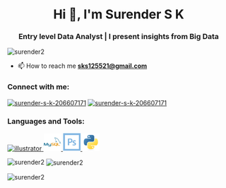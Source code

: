 <h1 align="center">Hi 👋, I'm Surender S K</h1>
<h3 align="center">Entry level Data Analyst | I present insights from Big Data</h3>

<p align="left"> <img src="https://komarev.com/ghpvc/?username=surender2&label=Profile%20views&color=0e75b6&style=flat" alt="surender2" /> </p>

- 📫 How to reach me **sks125521@gmail.com**
<h3 align="left">Connect with me:</h3>
<p align="left">
<a href="https://dev.to/surender-s-k-206607171" target="blank"><img align="center" src="https://raw.githubusercontent.com/rahuldkjain/github-profile-readme-generator/master/src/images/icons/Social/devto.svg" alt="surender-s-k-206607171" height="30" width="40" /></a>
<a href="https://linkedin.com/in/surender-s-k-206607171" target="blank"><img align="center" src="https://raw.githubusercontent.com/rahuldkjain/github-profile-readme-generator/master/src/images/icons/Social/linked-in-alt.svg" alt="surender-s-k-206607171" height="30" width="40" /></a>
</p>

<h3 align="left">Languages and Tools:</h3>
<p align="left"> <a href="https://www.adobe.com/in/products/illustrator.html" target="_blank" rel="noreferrer"> <img src="https://www.vectorlogo.zone/logos/adobe_illustrator/adobe_illustrator-icon.svg" alt="illustrator" width="40" height="40"/> </a> <a href="https://www.mysql.com/" target="_blank" rel="noreferrer"> <img src="https://raw.githubusercontent.com/devicons/devicon/master/icons/mysql/mysql-original-wordmark.svg" alt="mysql" width="40" height="40"/> </a> <a href="https://www.photoshop.com/en" target="_blank" rel="noreferrer"> <img src="https://raw.githubusercontent.com/devicons/devicon/master/icons/photoshop/photoshop-line.svg" alt="photoshop" width="40" height="40"/> </a> <a href="https://www.python.org" target="_blank" rel="noreferrer"> <img src="https://raw.githubusercontent.com/devicons/devicon/master/icons/python/python-original.svg" alt="python" width="40" height="40"/> </a> </p>

<p><img align="left" src="https://github-readme-stats.vercel.app/api/top-langs?username=surender2&show_icons=true&locale=en&layout=compact" alt="surender2" /></p>

<p>&nbsp;<img align="center" src="https://github-readme-stats.vercel.app/api?username=surender2&show_icons=true&locale=en" alt="surender2" /></p>

<p><img align="center" src="https://github-readme-streak-stats.herokuapp.com/?user=surender2&" alt="surender2" /></p>
